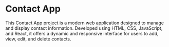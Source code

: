 # Contact App
This Contact App project is a modern web application designed to manage and display contact information. Developed using HTML, CSS, JavaScript, and React, it offers a dynamic and responsive interface for users to add, view, edit, and delete contacts.
